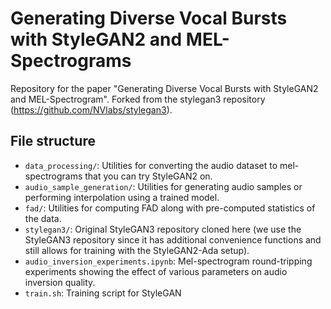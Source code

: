 # Generating Diverse Vocal Bursts with StyleGAN2 and MEL-Spectrograms
Repository for the paper "Generating Diverse Vocal Bursts with StyleGAN2 and MEL-Spectrogram". Forked from the stylegan3 repository (https://github.com/NVlabs/stylegan3).

## File structure
- `data_processing/`: Utilities for converting the audio dataset to mel-spectrograms that you can try StyleGAN2 on.
- `audio_sample_generation/`: Utilities for generating audio samples or performing interpolation using a trained model.
- `fad/`: Utilities for computing FAD along with pre-computed statistics of the data.
- `stylegan3/`: Original StyleGAN3 repository cloned here (we use the StyleGAN3 repository since it has additional convenience functions and still allows for training with the StyleGAN2-Ada setup).
- `audio_inversion_experiments.ipynb`: Mel-spectrogram round-tripping experiments showing the effect of various parameters on audio inversion quality.
- `train.sh`: Training script for StyleGAN